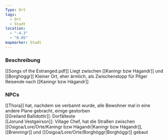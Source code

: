 ```yaml
---
Type: Ort
tags:
  - Ort
  - Stadt
location:
  - "-4.3"
  - "8.05"
mapmarker: Stadt
---
```

### Beschreibung
[[Songs of the Estranged.pdf]]
Liegt zwischen [[Kaningr bzw Hágandr]] und [[Borghöggr]]
Kleiner Ort, eher ärmlich, als Zwischenstopp für Pilger Reisende nach [[Kaningr bzw Hágandr]]
### NPCs
[[Thora]] hat, nachdem sie verbannt wurde, alle Bewohner mal in eine andere Plane gebracht, einige gestorben  
[[Greiland Ballidottir]]: Dorfälteste  
[[Jorund Vestgeirson]]: Village Chef, hat die Straßen zwischen [[Osigoa/Lore/Orte/Kaningr bzw Hágandr|Kaningr bzw Hágandr]], [[Brenningr]] und [[Osigoa/Lore/Orte/Borghöggr|Borghöggr]] gebaut